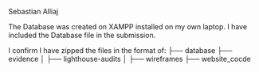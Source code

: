 Sebastian Alliaj



The Database was created on XAMPP installed on my own laptop.
I have included the Database file in the submission.



I confirm I have zipped the files in the format of:
├── database
├── evidence
│ ├── lighthouse-audits
│ ├── wireframes
├── website_cocde


